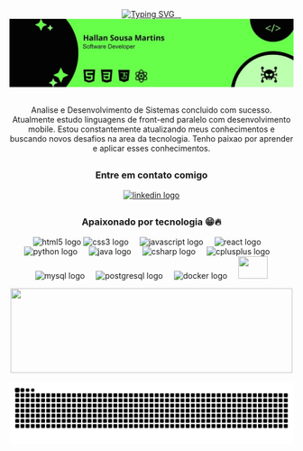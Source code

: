 <div align="center">
  <a href="https://git.io/typing-svg">
    <img src="https://readme-typing-svg.demolab.com?font=Fira+Code&weight=500&size=22&pause=1000&color=67ff49&center=true&vCenter=true&random=false&width=524&lines=%E2%8A%B9+Seja+bem+vindo+ao+meu+perfil!+%CB%99%E1%B5%95%CB%99+%E2%8A%B9+" alt="Typing SVG">
  </a>
</div>


<img src="src/cartao.JPG">



<h2></h2>

<p align="center"> Analise e Desenvolvimento de Sistemas concluido com sucesso. Atualmente estudo linguagens de front-end paralelo com desenvolvimento mobile. Estou constantemente atualizando meus conhecimentos e buscando novos desafios na area da tecnologia. Tenho paixao por aprender e aplicar esses conhecimentos. </p>





<h2></h2>

<div align="center">

<h3 align=center> Entre em contato comigo</h3>
<div align="center">
  <a href="https://www.linkedin.com/in/hallan-sousa/" target="_blank">
    <img src="https://raw.githubusercontent.com/maurodesouza/profile-readme-generator/master/src/assets/icons/social/linkedin/default.svg" width="52" height="40" alt="linkedin logo"  />
  </a>
</div>

<h2></h2>

<h3 align="center">Apaixonado por tecnologia 😁🔥</h3>



<div align="center">
    <img src="https://cdn.jsdelivr.net/gh/devicons/devicon/icons/html5/html5-original.svg" width="52" height="40" alt="html5 logo"  />
    <img src="https://cdn.jsdelivr.net/gh/devicons/devicon/icons/css3/css3-original.svg" width="52" height="40" alt="css3 logo"  />
    <img width="12" />
    <img src="https://cdn.jsdelivr.net/gh/devicons/devicon/icons/javascript/javascript-original.svg" width="52" height="40" alt="javascript logo"  />
    <img width="12" />
    <img src="https://cdn.jsdelivr.net/gh/devicons/devicon/icons/react/react-original.svg" width="52" height="40" alt="react logo"  />
    <img width="12" />
    <img src="https://cdn.jsdelivr.net/gh/devicons/devicon/icons/python/python-original.svg" width="52" height="40" alt="python logo"  />
    <img width="12" />
    <img src="https://cdn.jsdelivr.net/gh/devicons/devicon/icons/java/java-original.svg" width="52" height="40" alt="java logo"  />
    <img width="12" />
    <img src="https://cdn.jsdelivr.net/gh/devicons/devicon/icons/csharp/csharp-original.svg" width="52" height="40" alt="csharp logo"  />
    <img width="12" />
    <img src="https://cdn.jsdelivr.net/gh/devicons/devicon/icons/cplusplus/cplusplus-original.svg" width="52" height="40" alt="cplusplus logo"  />
    <img width="12" />
    <img src="https://cdn.jsdelivr.net/gh/devicons/devicon/icons/mysql/mysql-original.svg" width="52" height="40" alt="mysql logo"  />
    <img width="12" />
    <img src="https://cdn.jsdelivr.net/gh/devicons/devicon/icons/postgresql/postgresql-original.svg" width="52" height="40" alt="postgresql logo"  />
    <img width="12" />
    <img src="https://cdn.jsdelivr.net/gh/devicons/devicon/icons/docker/docker-original.svg" width="52" height="40" alt="docker logo"  />
    <img width="12" />
    <img src="https://cdn.jsdelivr.net/gh/devicons/devicon@latest/icons/amazonwebservices/amazonwebservices-plain-wordmark.svg" width="52" height="40 />
    <img width="12" />
  </div>




<p></p>
<p></p>
<p></p>

<div align="center">
  <p> <img src=https://github-readme-stats.vercel.app/api/top-langs/?username=HallanBR&theme=blueberry&show_icons=true&hide_border=false&layout=compact height="150" width="500" /> </p>
  

</div>

<picture align="center">
  <source media="(prefers-color-scheme: dark)" srcset="https://raw.githubusercontent.com/HallanBR/HallanBR/output/github-contribution-grid-snake-dark.svg">
  <source media="(prefers-color-scheme: light)" srcset="https://raw.githubusercontent.com/HallanBR/HallanBR/output/github-contribution-grid-snake-dark.svg">
  <img align="center" alt="github contribution grid snake animation" src="https://raw.githubusercontent.com/HallanBR/HallanBR/output/github-contribution-grid-snake.svg">
</picture>
